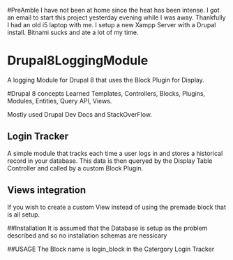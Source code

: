 #PreAmble
I have not been at home since the heat has been intense. I got an email to start this project yesterday evening while I was away. Thankfully I had an old i5 laptop with me. I setup a new Xampp Server with a Drupal install. Bitnami sucks and ate a lot of my time.

# Drupal8LoggingModule
A logging Module for Drupal 8 that uses the Block Plugin for Display.

#Drupal 8 concepts Learned
Templates,
Controllers,
Blocks,
Plugins,
Modules,
Entities,
Query API,
Views.

Mostly used Drupal Dev Docs and StackOverFlow.

## Login Tracker
A simple module that tracks each time a user logs in and stores a historical
record in your database. This data is then queryed by the Display Table Controller and called by a custom Block Plugin.

## Views integration
If you wish to create a custom View instead of using the premade block that is all setup.

##Installation
It is assumed that the Database is setup as the problem described and so no installation schemas are nessicary

##USAGE
The Block name is login_block in the Catergory Login Tracker

